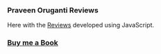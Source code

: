 ### Praveen Oruganti Reviews

Here with the [Reviews](https://praveenoruganti.github.io/praveenorugantitech-vanilla-js/0_Projects/praveenorugantitech-reviews) developed using JavaScript.

### [Buy me a Book](https://bit.ly/388sUbE)

